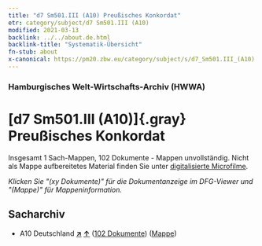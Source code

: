 ```yaml
---
title: "d7 Sm501.III (A10) Preußisches Konkordat"
etr: category/subject/d7 Sm501.III (A10)
modified: 2021-03-13
backlink: ../../about.de.html
backlink-title: "Systematik-Übersicht"
fn-stub: about
x-canonical: https://pm20.zbw.eu/category/subject/s/d7_Sm501.III_(A10)
---
```


### Hamburgisches Welt-Wirtschafts-Archiv (HWWA)
# [d7 Sm501.III (A10)]{.gray}&#8201; Preußisches Konkordat&#160; 




Insgesamt 1 Sach-Mappen, 102 Dokumente - Mappen unvollständig.
Nicht als Mappe aufbereitetes Material finden Sie unter [digitalisierte Microfilme](/film/h1_sh.de.html).

_Klicken Sie "(xy Dokumente)" für die Dokumentanzeige im DFG-Viewer und "(Mappe)" für Mappeninformation._

## Sacharchiv



- A10 Deutschland [**&nearr;**](../../../geo/i/126128/about.de.html "Deutschland (alle Mappen)") [**&uarr;**](../../../geo/about.de.html#A10 "Ländersystematik") (<a href="https://pm20.zbw.eu/dfgview/sh/126128,144251" title="über: Deutschland : Preußisches Konkordat" target="_blank">102 Dokumente</a>) ([Mappe](../../../../folder/sh/1261xx/126128/1442xx/144251/about.de.html))


